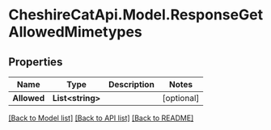 # CheshireCatApi.Model.ResponseGetAllowedMimetypes

## Properties

Name | Type | Description | Notes
------------ | ------------- | ------------- | -------------
**Allowed** | **List&lt;string&gt;** |  | [optional] 

[[Back to Model list]](../README.md#documentation-for-models) [[Back to API list]](../README.md#documentation-for-api-endpoints) [[Back to README]](../README.md)

